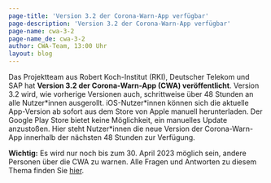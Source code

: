 ```yaml
---
page-title: 'Version 3.2 der Corona-Warn-App verfügbar'
page-description: 'Version 3.2 der Corona-Warn-App verfügbar'
page-name: cwa-3-2
page-name_de: cwa-3-2
author: CWA-Team, 13:00 Uhr
layout: blog
---
```


Das Projektteam aus Robert Koch-Institut (RKI), Deutscher Telekom und SAP hat **Version 3.2 der Corona-Warn-App (CWA) veröffentlicht**. Version 3.2 wird, wie vorherige Versionen auch, schrittweise über 48 Stunden an alle Nutzer\*innen ausgerollt. iOS-Nutzer\*innen können sich die aktuelle App-Version ab sofort aus dem Store von Apple manuell herunterladen. Der Google Play Store bietet keine Möglichkeit, ein manuelles Update anzustoßen. Hier steht Nutzer\*innen die neue Version der Corona-Warn-App innerhalb der nächsten 48 Stunden zur Verfügung.

**Wichtig:** Es wird nur noch bis zum 30. April 2023 möglich sein, andere Personen über die CWA zu warnen. Alle Fragen und Antworten zu diesem Thema finden Sie [hier](../../faq/results/#ramp_down).

<!-- overview -->
